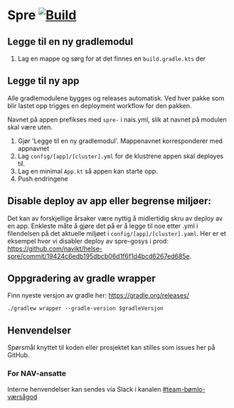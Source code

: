 # Spre [![Build](https://github.com/navikt/helse-spre/actions/workflows/build.yml/badge.svg)](https://github.com/navikt/helse-spre/actions/workflows/build.yml)

## Legge til en ny gradlemodul

1. Lag en mappe og sørg for at det finnes en `build.gradle.kts` der

## Legge til ny app

Alle gradlemodulene bygges og releases automatisk. Ved hver pakke som blir lastet opp trigges en deployment workflow for
den pakken.

Navnet på appen prefikses med `spre-` i nais.yml, slik at navnet på modulen skal være uten.

1. Gjør 'Legge til en ny gradlemodul'. Mappenavnet korresponderer med appnavnet
2. Lag `config/[app]/[cluster].yml` for de klustrene appen skal deployes til.
3. Lag en minimal `App.kt` så appen kan starte opp.
4. Push endringene

## Disable deploy av app eller begrense miljøer:

Det kan av forskjellige årsaker være nyttig å midlertidig skru av deploy av en app. Enkleste måte å gjøre det på er å
legge til noe etter .yml i filendelsen på det aktuelle miljøet i `config/[app]/[cluster].yaml`. Her er et eksempel hvor
vi disabler deploy av spre-gosys i
prod: https://github.com/navikt/helse-spre/commit/19424c6edb195dbcb06d1f6f1d4bcd6267ed685e.

## Oppgradering av gradle wrapper

Finn nyeste versjon av gradle her: https://gradle.org/releases/

`./gradlew wrapper --gradle-version $gradleVersjon`

## Henvendelser

Spørsmål knyttet til koden eller prosjektet kan stilles som issues her på GitHub.

### For NAV-ansatte

Interne henvendelser kan sendes via Slack i kanalen [#team-bømlo-værsågod](https://nav-it.slack.com/archives/C019637N90X)

